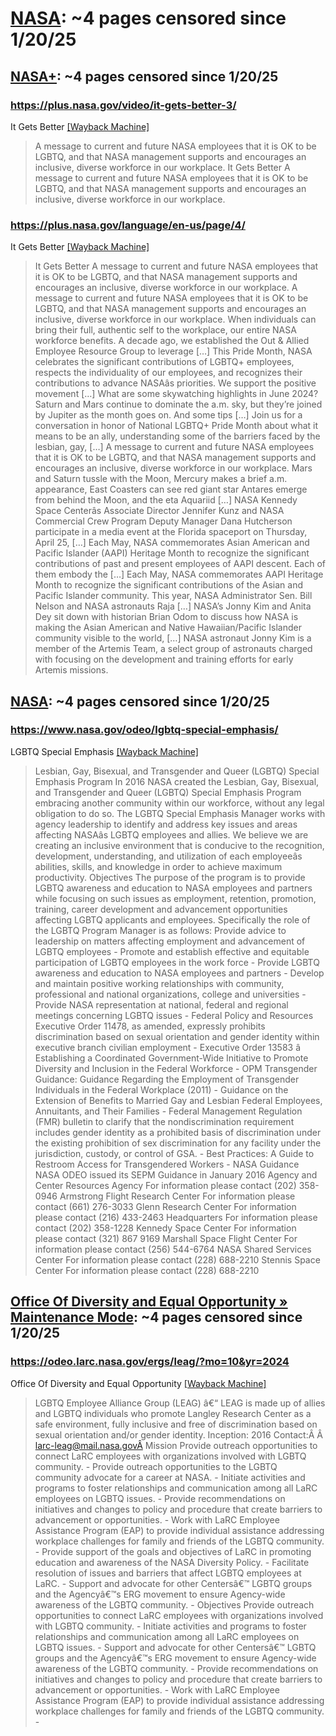 



# [NASA](nasa.gov): ~4 pages censored since 1/20/25

## [NASA+](plus.nasa.gov): ~4 pages censored since 1/20/25

### https://plus.nasa.gov/video/it-gets-better-3/


It Gets Better [[Wayback Machine]](https://web.archive.org/web/20240000000000*/https://plus.nasa.gov/video/it-gets-better-3/)

> A message to current and future NASA employees that it is OK to be LGBTQ, and that NASA management supports and encourages an inclusive, diverse workforce in our workplace. It Gets Better A message to current and future NASA employees that it is OK to be LGBTQ, and that NASA management supports and encourages an inclusive, diverse workforce in our workplace.
### https://plus.nasa.gov/language/en-us/page/4/


It Gets Better [[Wayback Machine]](https://web.archive.org/web/20240000000000*/https://plus.nasa.gov/language/en-us/page/4/)

> It Gets Better A message to current and future NASA employees that it is OK to be LGBTQ, and that NASA management supports and encourages an inclusive, diverse workforce in our workplace. A message to current and future NASA employees that it is OK to be LGBTQ, and that NASA management supports and encourages an inclusive, diverse workforce in our workplace. When individuals can bring their full, authentic self to the workplace, our entire NASA workforce benefits. A decade ago, we established the Out & Allied Employee Resource Group to leverage […] This Pride Month, NASA celebrates the significant contributions of LGBTQ+ employees, respects the individuality of our employees, and recognizes their contributions to advance NASAâs priorities. We support the positive movement […] What are some skywatching highlights in June 2024? Saturn and Mars continue to dominate the a.m. sky, but they’re joined by Jupiter as the month goes on. And some tips […] Join us for a conversation in honor of National LGBTQ+ Pride Month about what it means to be an ally, understanding some of the barriers faced by the lesbian, gay, […] A message to current and future NASA employees that it is OK to be LGBTQ, and that NASA management supports and encourages an inclusive, diverse workforce in our workplace. Mars and Saturn tussle with the Moon, Mercury makes a brief a.m. appearance, East Coasters can see red giant star Antares emerge from behind the Moon, and the eta Aquariid […] NASA Kennedy Space Centerâs Associate Director Jennifer Kunz and NASA Commercial Crew Program Deputy Manager Dana Hutcherson participate in a media event at the Florida spaceport on Thursday, April 25, […] Each May, NASA commemorates Asian American and Pacific Islander (AAPI) Heritage Month to recognize the significant contributions of past and present employees of AAPI descent. Each of them embody the […] Each May, NASA commemorates AAPI Heritage Month to recognize the significant contributions of the Asian and Pacific Islander community. This year, NASA Administrator Sen. Bill Nelson and NASA astronauts Raja […] NASA’s Jonny Kim and Anita Dey sit down with historian Brian Odom to discuss how NASA is making the Asian American and Native Hawaiian/Pacific Islander community visible to the world, […] NASA astronaut Jonny Kim is a member of the Artemis Team, a select group of astronauts charged with focusing on the development and training efforts for early Artemis missions.
## [NASA](www.nasa.gov): ~4 pages censored since 1/20/25

### https://www.nasa.gov/odeo/lgbtq-special-emphasis/


LGBTQ Special Emphasis [[Wayback Machine]](https://web.archive.org/web/20240000000000*/https://www.nasa.gov/odeo/lgbtq-special-emphasis/)

> Lesbian, Gay, Bisexual, and Transgender and Queer (LGBTQ) Special Emphasis Program In 2016 NASA created the Lesbian, Gay, Bisexual, and Transgender and Queer (LGBTQ) Special Emphasis Program embracing another community within our workforce, without any legal obligation to do so. The LGBTQ Special Emphasis Manager works with agency leadership to identify and address key issues and areas affecting NASAâs LGBTQ employees and allies. We believe we are creating an inclusive environment that is conducive to the recognition, development, understanding, and utilization of each employeeâs abilities, skills, and knowledge in order to achieve maximum productivity. Objectives The purpose of the program is to provide LGBTQ awareness and education to NASA employees and partners while focusing on such issues as employment, retention, promotion, training, career development and advancement opportunities affecting LGBTQ applicants and employees. Specifically the role of the LGBTQ Program Manager is as follows: Provide advice to leadership on matters affecting employment and advancement of LGBTQ employees - Promote and establish effective and equitable participation of LGBTQ employees in the work force - Provide LGBTQ awareness and education to NASA employees and partners - Develop and maintain positive working relationships with community, professional and national organizations, college and universities - Provide NASA representation at national, federal and regional meetings concerning LGBTQ issues - Federal Policy and Resources Executive Order 11478, as amended, expressly prohibits discrimination based on sexual orientation and gender identity within executive branch civilian employment - Executive Order 13583 â Establishing a Coordinated Government-Wide Initiative to Promote Diversity and Inclusion in the Federal Workforce - OPM Transgender Guidance: Guidance Regarding the Employment of Transgender Individuals in the Federal Workplace (2011) - Guidance on the Extension of Benefits to Married Gay and Lesbian Federal Employees, Annuitants, and Their Families - Federal Management Regulation (FMR) bulletin to clarify that the nondiscrimination requirement includes gender identity as a prohibited basis of discrimination under the existing prohibition of sex discrimination for any facility under the jurisdiction, custody, or control of GSA. - Best Practices: A Guide to Restroom Access for Transgendered Workers - NASA Guidance NASA ODEO issued its SEPM Guidance in January 2016 Agency and Center Resources Agency For information please contact (202) 358-0946 Armstrong Flight Research Center For information please contact (661) 276-3033 Glenn Research Center For information please contact (216) 433-2463 Headquarters For information please contact (202) 358-1228 Kennedy Space Center For information please contact (321) 867 9169 Marshall Space Flight Center For information please contact (256) 544-6764 NASA Shared Services Center For information please contact (228) 688-2210 Stennis Space Center For information please contact (228) 688-2210
## [Office Of Diversity and Equal Opportunity » Maintenance Mode](odeo.larc.nasa.gov): ~4 pages censored since 1/20/25

### https://odeo.larc.nasa.gov/ergs/leag/?mo=10&yr=2024


Office Of Diversity and Equal Opportunity [[Wayback Machine]](https://web.archive.org/web/20240000000000*/https://odeo.larc.nasa.gov/ergs/leag/?mo=10&yr=2024)

> LGBTQ Employee Alliance Group (LEAG) â€“ LEAG is made up of allies and LGBTQ individuals who promote Langley Research Center as a safe environment, fully inclusive and free of discrimination based on sexual orientation and/or gender identity. Inception: 2016 Contact:Â Â larc-leag@mail.nasa.govÂ Mission Provide outreach opportunities to connect LaRC employees with organizations involved with LGBTQ community. - Provide outreach opportunities to the LGBTQ community advocate for a career at NASA. - Initiate activities and programs to foster relationships and communication among all LaRC employees on LGBTQ issues. - Provide recommendations on initiatives and changes to policy and procedure that create barriers to advancement or opportunities. - Work with LaRC Employee Assistance Program (EAP) to provide individual assistance addressing workplace challenges for family and friends of the LGBTQ community. - Provide support of the goals and objectives of LaRC in promoting education and awareness of the NASA Diversity Policy. - Facilitate resolution of issues and barriers that affect LGBTQ employees at LaRC. - Support and advocate for other Centersâ€™ LGBTQ groups and the Agencyâ€™s ERG movement to ensure Agency-wide awareness of the LGBTQ community. - Objectives Provide outreach opportunities to connect LaRC employees with organizations involved with LGBTQ community. - Initiate activities and programs to foster relationships and communication among all LaRC employees on LGBTQ issues. - Support and advocate for other Centersâ€™ LGBTQ groups and the Agencyâ€™s ERG movement to ensure Agency-wide awareness of the LGBTQ community. - Provide recommendations on initiatives and changes to policy and procedure that create barriers to advancement or opportunities. - Work with LaRC Employee Assistance Program (EAP) to provide individual assistance addressing workplace challenges for family and friends of the LGBTQ community. -